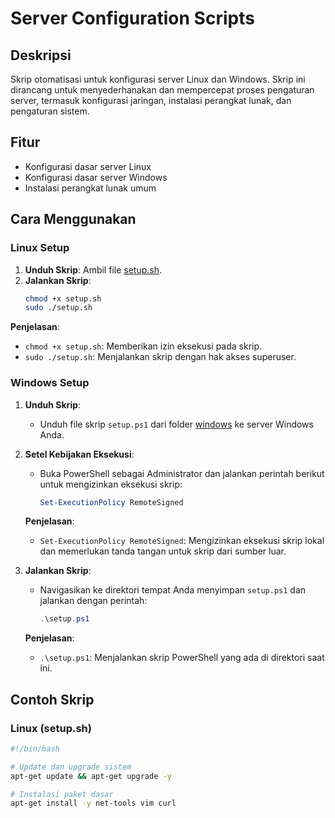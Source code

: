 # Server Configuration Scripts

## Deskripsi

Skrip otomatisasi untuk konfigurasi server Linux dan Windows. Skrip ini dirancang untuk menyederhanakan dan mempercepat proses pengaturan server, termasuk konfigurasi jaringan, instalasi perangkat lunak, dan pengaturan sistem.

## Fitur

- Konfigurasi dasar server Linux
- Konfigurasi dasar server Windows
- Instalasi perangkat lunak umum

## Cara Menggunakan

### Linux Setup

1. **Unduh Skrip**: Ambil file [setup.sh](linux/setup.sh).
2. **Jalankan Skrip**: 
   ```bash
   chmod +x setup.sh
   sudo ./setup.sh
   ```

  **Penjelasan**:
  - `chmod +x setup.sh`: Memberikan izin eksekusi pada skrip.
  - `sudo ./setup.sh`: Menjalankan skrip dengan hak akses superuser.

### Windows Setup

1. **Unduh Skrip**:
   - Unduh file skrip `setup.ps1` dari folder [windows](windows/setup.ps1) ke server Windows Anda.

2. **Setel Kebijakan Eksekusi**:
   - Buka PowerShell sebagai Administrator dan jalankan perintah berikut untuk mengizinkan eksekusi skrip:
     ```powershell
     Set-ExecutionPolicy RemoteSigned
     ```

   **Penjelasan**:
   - `Set-ExecutionPolicy RemoteSigned`: Mengizinkan eksekusi skrip lokal dan memerlukan tanda tangan untuk skrip dari sumber luar.

3. **Jalankan Skrip**:
   - Navigasikan ke direktori tempat Anda menyimpan `setup.ps1` dan jalankan dengan perintah:
     ```powershell
     .\setup.ps1
     ```

   **Penjelasan**:
   - `.\setup.ps1`: Menjalankan skrip PowerShell yang ada di direktori saat ini.

## Contoh Skrip

### Linux (setup.sh)

```bash
#!/bin/bash

# Update dan upgrade sistem
apt-get update && apt-get upgrade -y

# Instalasi paket dasar
apt-get install -y net-tools vim curl
